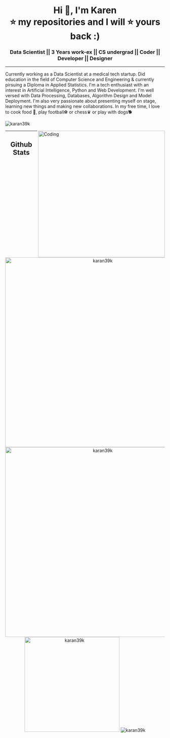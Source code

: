 <h1 align="center">Hi 👋, I'm Karen<br>
⭐ my repositories and I will ⭐ yours back :)</h1>
<h3 align="center">Data Scientist || 3 Years work-ex || CS undergrad || Coder || Developer || Designer</h3>

---

</p>
Currently working as a Data Scientist at a medical tech startup. Did education in the field of Computer Science and Engineering & currently pirsuing a Diploma in Applied Statistics. I'm a tech enthusiast with an interest in Artificial Intelligence, Python and Web Development. I'm well versed with Data Processing, Databases, Algorithm Design and Model Deployment. I'm also very passionate about presenting myself on stage, learning new things and making new collaborations. In my free time, I love to cook food 🍛, play football⚽ or chess♛ or play with dogs🐕

<p align="left"> <img src="https://komarev.com/ghpvc/?username=karan39k&label=Profile%20views&color=129e00&style=plastic" alt="karan39k" /> </p>
<img align="right" alt="Coding" width="400" src="https://lh3.googleusercontent.com/mgIKssWpDhUcif6UwzLqwFrQ2frzYdKrp6utfYLoY8c8nGL68euHOzSDJ5JDIZ5qKEYgC8ug7Vy9kLNKEVOYjdRRZJ3T3Mq0laT8AUwB5w1UG1Jf7bIFkPg_8yY-1qXfMSas0bna1w=w1920-h1080">


<!-- ### Blogs posts -->
<!-- BLOG-POST-LIST:START -->
<!-- BLOG-POST-LIST:END -->

---
<div align="center"><h2>Github Stats</h2>
 <img src="http://github-readme-streak-stats.herokuapp.com?user=karan36k&theme=great-gatsby&hide_border=true&date_format=M%20j%5B%2C%20Y%5D&&line_height=25" width = 600" alt="karan39k"/>
<img src="https://github-readme-stats.vercel.app/api?username=karan36k&show_icons=true&theme=neon&line_height=25" width = 600&show_icons=true&locale=en" alt="karan39k" />
 <img src="https://github-readme-stats.vercel.app/api/top-langs?username=karan36k&show_icons=true&line_height=80" width = 300&show_icons=true&locale=en&layout=compact" alt="karan39k" />
<img src= "https://github-profile-summary-cards.vercel.app/api/cards/profile-details?username=karan36k&theme=solarized_dark" alt="karan39k"/>

</div>
